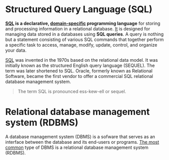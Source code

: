 # Structured Query Language (SQL)

**[SQL][aws] is a declarative, [domain-specific][datacamp] programming language** for storing and processing information in a relational database. [It][datacamp] is designed for managing data stored in a databases using **SQL queries**. A query is nothing but a statement consisting of various SQL commands that together perform a specific task to access, manage, modify, update, control, and organize your data.

[SQL][aws] was invented in the 1970s based on the relational data model. It was initially known as the structured English query language (SEQUEL). The term was later shortened to SQL. Oracle, formerly known as Relational Software, became the first vendor to offer a commercial SQL relational database management system.

> The term SQL is pronounced ess-kew-ell or sequel.

# Relational database management system (RDBMS)

A database management system (DBMS) is a sofware that serves as an interface between the database and its end-users or programs. [The most common][datacamp] type of DBMS is a relational database management system (RDBMS).

[datacamp]: https://www.datacamp.com/blog/is-sql-a-programming-language
[datacamp1]: https://www.datacamp.com/blog/sql-server-postgresql-mysql-whats-the-difference-where-do-i-start
[aws]: https://aws.amazon.com/what-is/sql/#:~:text=Structured%20query%20language%20(SQL)%20is,relationships%20between%20the%20data%20values.
